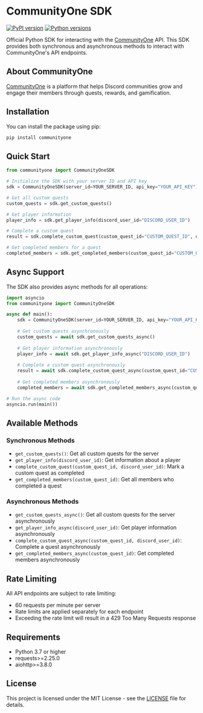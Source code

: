 # CommunityOne SDK

[![PyPI version](https://img.shields.io/pypi/v/communityone.svg)](https://pypi.org/project/communityone/)
[![Python versions](https://img.shields.io/pypi/pyversions/communityone.svg)](https://pypi.org/project/communityone/)

Official Python SDK for interacting with the [CommunityOne](https://communityone.io) API. This SDK provides both synchronous and asynchronous methods to interact with CommunityOne's API endpoints.

## About CommunityOne

[CommunityOne](https://communityone.io) is a platform that helps Discord communities grow and engage their members through quests, rewards, and gamification.

## Installation

You can install the package using pip:

```bash
pip install communityone
```

## Quick Start

```python
from communityone import CommunityOneSDK

# Initialize the SDK with your server ID and API key
sdk = CommunityOneSDK(server_id=YOUR_SERVER_ID, api_key="YOUR_API_KEY")

# Get all custom quests
custom_quests = sdk.get_custom_quests()

# Get player information
player_info = sdk.get_player_info(discord_user_id="DISCORD_USER_ID")

# Complete a custom quest
result = sdk.complete_custom_quest(custom_quest_id="CUSTOM_QUEST_ID", discord_user_id="DISCORD_USER_ID")

# Get completed members for a quest
completed_members = sdk.get_completed_members(custom_quest_id="CUSTOM_QUEST_ID")
```

## Async Support

The SDK also provides async methods for all operations:

```python
import asyncio
from communityone import CommunityOneSDK

async def main():
    sdk = CommunityOneSDK(server_id=YOUR_SERVER_ID, api_key="YOUR_API_KEY")
    
    # Get custom quests asynchronously
    custom_quests = await sdk.get_custom_quests_async()
    
    # Get player information asynchronously
    player_info = await sdk.get_player_info_async("DISCORD_USER_ID")
    
    # Complete a custom quest asynchronously
    result = await sdk.complete_custom_quest_async(custom_quest_id="CUSTOM_QUEST_ID", discord_user_id="DISCORD_USER_ID")
    
    # Get completed members asynchronously
    completed_members = await sdk.get_completed_members_async(custom_quest_id="CUSTOM_QUEST_ID")

# Run the async code
asyncio.run(main())
```

## Available Methods

### Synchronous Methods
- `get_custom_quests()`: Get all custom quests for the server
- `get_player_info(discord_user_id)`: Get information about a player
- `complete_custom_quest(custom_quest_id, discord_user_id)`: Mark a custom quest as completed
- `get_completed_members(custom_quest_id)`: Get all members who completed a quest

### Asynchronous Methods
- `get_custom_quests_async()`: Get all custom quests for the server asynchronously
- `get_player_info_async(discord_user_id)`: Get player information asynchronously
- `complete_custom_quest_async(custom_quest_id, discord_user_id)`: Complete a quest asynchronously
- `get_completed_members_async(custom_quest_id)`: Get completed members asynchronously

## Rate Limiting

All API endpoints are subject to rate limiting:
- 60 requests per minute per server
- Rate limits are applied separately for each endpoint
- Exceeding the rate limit will result in a 429 Too Many Requests response

## Requirements

- Python 3.7 or higher
- requests>=2.25.0
- aiohttp>=3.8.0

## License

This project is licensed under the MIT License - see the [LICENSE](LICENSE) file for details. 
